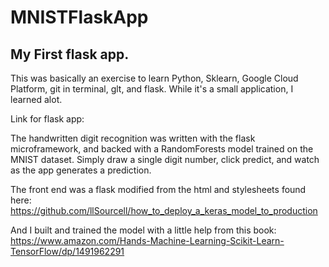 # MNISTFlaskApp

## My First flask app. 
This was basically an exercise to learn Python, Sklearn, Google Cloud Platform, git in terminal, glt, and flask. While it's a small application, I learned alot.

Link for flask app:

The handwritten digit recognition was written with the flask microframework, and backed with a RandomForests model trained on the MNIST dataset. Simply draw a single digit number, click predict, and watch as the app generates a prediction.

The front end was a flask modified from the html and stylesheets found here:
https://github.com/llSourcell/how_to_deploy_a_keras_model_to_production

And I built and trained the model with a little help from this book:
https://www.amazon.com/Hands-Machine-Learning-Scikit-Learn-TensorFlow/dp/1491962291
